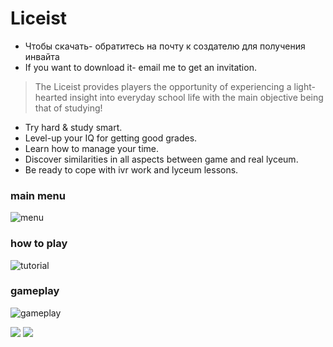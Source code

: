 #  Liceist #
* Чтобы скачать- обратитесь на почту к создателю для получения инвайта
* If you want to download it- email me to get an invitation.


>The Liceist provides players the opportunity of experiencing a light-hearted insight into everyday school life with the main objective being that of studying!


* Try hard & study smart.
* Level-up your IQ for getting good grades.
* Learn how to manage your time.
* Discover similarities in all aspects between game and real lyceum.
* Be ready to cope with ivr work and lyceum lessons.

### main menu ###
![menu](https://pp.userapi.com/c846321/v846321654/11db84/BDigZ7AO0QY.jpg)
### how to play ###
![tutorial](https://pp.userapi.com/c846321/v846321654/11db8e/tHNjR3nKsGk.jpg)
### gameplay ###
![gameplay](https://pp.userapi.com/c846321/v846321654/11db7a/IdaCkox4mw0.jpg)

![](showup1.gif)
![](showup2.gif)
